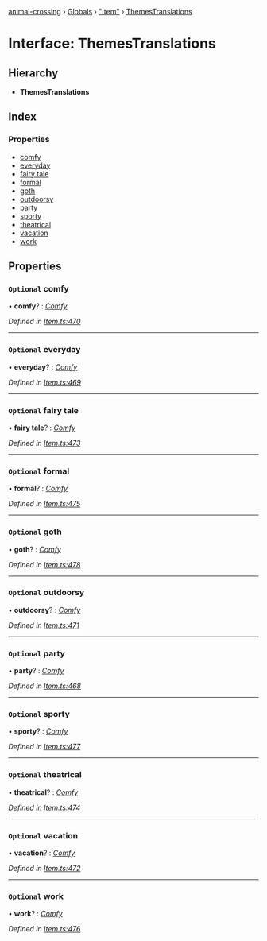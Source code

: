 [animal-crossing](../README.md) › [Globals](../globals.md) › ["Item"](../modules/_item_.md) › [ThemesTranslations](_item_.themestranslations.md)

# Interface: ThemesTranslations

## Hierarchy

* **ThemesTranslations**

## Index

### Properties

* [comfy](_item_.themestranslations.md#optional-comfy)
* [everyday](_item_.themestranslations.md#optional-everyday)
* [fairy tale](_item_.themestranslations.md#optional-fairy-tale)
* [formal](_item_.themestranslations.md#optional-formal)
* [goth](_item_.themestranslations.md#optional-goth)
* [outdoorsy](_item_.themestranslations.md#optional-outdoorsy)
* [party](_item_.themestranslations.md#optional-party)
* [sporty](_item_.themestranslations.md#optional-sporty)
* [theatrical](_item_.themestranslations.md#optional-theatrical)
* [vacation](_item_.themestranslations.md#optional-vacation)
* [work](_item_.themestranslations.md#optional-work)

## Properties

### `Optional` comfy

• **comfy**? : *[Comfy](_item_.comfy.md)*

*Defined in [Item.ts:470](https://github.com/Norviah/animal-crossing/blob/3d769dc/module/types/Item.ts#L470)*

___

### `Optional` everyday

• **everyday**? : *[Comfy](_item_.comfy.md)*

*Defined in [Item.ts:469](https://github.com/Norviah/animal-crossing/blob/3d769dc/module/types/Item.ts#L469)*

___

### `Optional` fairy tale

• **fairy tale**? : *[Comfy](_item_.comfy.md)*

*Defined in [Item.ts:473](https://github.com/Norviah/animal-crossing/blob/3d769dc/module/types/Item.ts#L473)*

___

### `Optional` formal

• **formal**? : *[Comfy](_item_.comfy.md)*

*Defined in [Item.ts:475](https://github.com/Norviah/animal-crossing/blob/3d769dc/module/types/Item.ts#L475)*

___

### `Optional` goth

• **goth**? : *[Comfy](_item_.comfy.md)*

*Defined in [Item.ts:478](https://github.com/Norviah/animal-crossing/blob/3d769dc/module/types/Item.ts#L478)*

___

### `Optional` outdoorsy

• **outdoorsy**? : *[Comfy](_item_.comfy.md)*

*Defined in [Item.ts:471](https://github.com/Norviah/animal-crossing/blob/3d769dc/module/types/Item.ts#L471)*

___

### `Optional` party

• **party**? : *[Comfy](_item_.comfy.md)*

*Defined in [Item.ts:468](https://github.com/Norviah/animal-crossing/blob/3d769dc/module/types/Item.ts#L468)*

___

### `Optional` sporty

• **sporty**? : *[Comfy](_item_.comfy.md)*

*Defined in [Item.ts:477](https://github.com/Norviah/animal-crossing/blob/3d769dc/module/types/Item.ts#L477)*

___

### `Optional` theatrical

• **theatrical**? : *[Comfy](_item_.comfy.md)*

*Defined in [Item.ts:474](https://github.com/Norviah/animal-crossing/blob/3d769dc/module/types/Item.ts#L474)*

___

### `Optional` vacation

• **vacation**? : *[Comfy](_item_.comfy.md)*

*Defined in [Item.ts:472](https://github.com/Norviah/animal-crossing/blob/3d769dc/module/types/Item.ts#L472)*

___

### `Optional` work

• **work**? : *[Comfy](_item_.comfy.md)*

*Defined in [Item.ts:476](https://github.com/Norviah/animal-crossing/blob/3d769dc/module/types/Item.ts#L476)*
